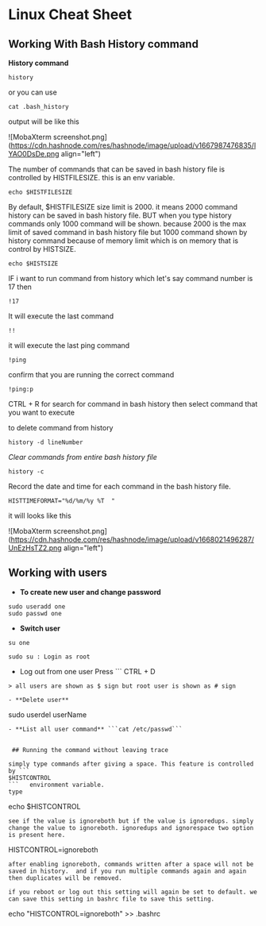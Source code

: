 # Linux Cheat Sheet

## Working With Bash History command
**History command** 

```
history 

```
or you can use 
```
cat .bash_history
```
output will be like this


![MobaXterm screenshot.png](https://cdn.hashnode.com/res/hashnode/image/upload/v1667987476835/lYAO0DsDe.png align="left")

The number of commands that can be saved in bash history file is controlled by HISTFILESIZE. this is an env variable. 

```
echo $HISTFILESIZE
``` 

By default, $HISTFILESIZE size limit is 2000. it means 2000 command history can be saved in bash history file. 
BUT when you type history commands only 1000 command will be shown. because 2000 is the max limit of saved command in bash history file but 1000 command shown by history command because of memory limit which is on memory that is control by HISTSIZE.


```
echo $HISTSIZE
``` 

IF i want to run command from history which let's say command number is 17 then

```
!17
``` 
It will execute the last command
```
!!
```
it will execute the last ping command
```
!ping
```
confirm that you are running the correct command

```
!ping:p
```
CTRL + R
for search for command in bash history then select command that you want to execute


to delete command from history


```
history -d lineNumber
```
*Clear commands from entire bash history file*

```
history -c
```

Record the date and time for each command in the bash history file. 

```
HISTTIMEFORMAT="%d/%m/%y %T  "
```
it will looks like this

![MobaXterm screenshot.png](https://cdn.hashnode.com/res/hashnode/image/upload/v1668021496287/UnEzHsTZ2.png align="left")

## Working with users

- **To create new user and change password**

```
sudo useradd one
sudo passwd one
```
- **Switch user** 
```
su one
 ```
```
sudo su : Login as root
```


- Log out from one user Press ```
CTRL + D
``` to exit 
> all users are shown as $ sign but root user is shown as # sign

- **Delete user**

```
sudo userdel userName
```
- **List all user command** ```cat /etc/passwd```


 ## Running the command without leaving trace
 
simply type commands after giving a space. This feature is controlled by ```
$HISTCONTROL
```   environment variable. 
type 
```
echo $HISTCONTROL
``` 
see if the value is ignoreboth but if the value is ignoredups. simply change the value to ignoreboth. ignoredups and ignorespace two option is present here.

```
HISTCONTROL=ignoreboth
```
after enabling ignoreboth, commands written after a space will not be saved in history.  and if you run multiple commands again and again then duplicates will be removed.

if you reboot or log out this setting will again be set to default. we can save this setting in bashrc file to save this setting.
```
echo "HISTCONTROL=ignoreboth" >> .bashrc
```


















